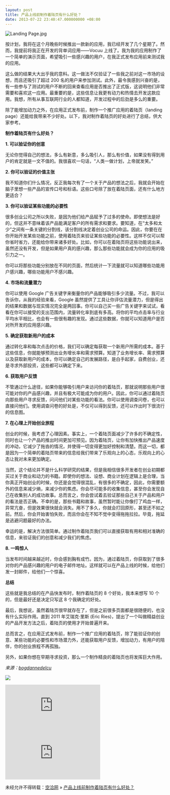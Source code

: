```yaml
---
layout: post
title: 产品上线前制作着陆页有什么好处？
date: 2013-07-22 23:40:47.000000000 +08:00
---
```


![](http://img0.tech2ipo.com/upload/img/article/2013/07/1374478749749.jpg "Landing Page.jpg")

按计划，我将在这个月晚些时候推出一款新的应用，我已经开发了几个星期了。然而，我提前将我正在开发的背单词应用——Vocuu 上线了。我为我的应用制作了一个简单的演示页面，希望吸引一些感兴趣的用户，在我正式发布应用前来测试我的应用。

这么做的结果大大出乎我的意料。这一做法不仅验证了一些我之前对这一市场的设想，而且还吸引了超过 200 名的用户来参加测试。此外，最令我感到兴奋的是，有一些参与了测试的用户不断的回来查看应用是否推出了正式版，这说明他们非常需要和喜欢这一应用。最重要的是，这些信息让我更有动力和热情去开发这款应用。我想，所有从事互联网行业的人都知道，开发过程中的后劲是多么的重要。

除了能增加动力之外，在应用正式发布前，制作一个推广应用的着陆页（landing page）还能给我带来不少好处。以下，我对制作着陆页的好处进行了总结，供大家参考。 

**制作着陆页有什么好处？**

**1. 可以验证你的创意**

无论你觉得自己的想法，多么有新意，多么吸引人，那么有价值，如果没有得到用户的肯定就是一文不值的。我很喜欢一句话，“人类一做计划，上帝就发笑。”

**2. 你可以验证的价值主张**

我不知道你们什么情况，反正我每次有了一个关于产品的想法之后，我就会开始在脑子里想一些产品的宣传口号和标语。这些口号除了放在着陆页面，还有什么地方更适合？

**3. 你可以验证某些功能的必要性**

很多创业公司之所以失败，是因为他们给产品赋予了过多的使命。即使想法是好的，但这并不意味着该产品能满足客户的所有需求和要求。要知道，在“太多和太少”之间有一条关键的分割线，该分割线决定着创业公司的命运。因此，你要在在你开始开发某些功能之前，使用着陆页来验证某些功能的必要性。这样不仅可以帮你省时省力，还能给你带来诸多好处。比如，你可以在着陆页将这些功能说出来，虽然还没有开发，但是如果用户真的感兴趣，那么那些功能就会成为你的应用的吸引力之一。

你可以将那些功能分别放在不同的页面，然后统计一下流量就可以知道哪些功能用户感兴趣，哪些功能用户不感兴趣。

**4. 市场和流量潜力**

你可以使用 Google 广告关键字来衡量你的产品能够吸引多少流量。不过，我可以告诉你，从我的经验来看，Google 虽然提供了工具让你评估流量潜力，但是得出的结果和数据与现实情况完全是两回事。你可以自己买一些广告关键字来试试，看看在你可以接受的支出范围内，流量转化率到底有多高。将你的平均点击率与行业平均水平相比，也会有一些很有趣的发现。通过这些数据，你就可以知道用户是否对所开发的应用感兴趣。

**5. 确定获取新用户的成本**

通过转化率和每次点击的价格，我们可以确定每获取一个新用户所需的成本。基于这些信息，你就能够预测出业务增长率和需求预算。知道了业务增长率、需求预算以及获取新用户的成本，你可以确定自己的发展路径，是白手起家，自费创业，还是寻求外部投资，这些都可以确定下来。

**6. 获取用户反馈**

不管通过什么途径，如果你能够吸引用户来访问你的着陆页，那就说明那些用户很可能对你的产品感兴趣，并且有极大可能成为你的用户。因此，你可以通过着陆页向那些用户寻求反馈，问问他们对某些功能的看法。你可以使用调查问卷，也可以直接问他们。使用调查问卷的好处是，不仅可以得到反馈，还可以作出时下很流行的信息图。

**7. 在心理上开始创业旅程**

创业的时候，我考虑了心理因素。事实上，一个着陆页面减少了许多的不确定性，同时也让一个产品的推出时间更加可预见。因为着陆页，让你有加快推出产品速度的冲动，它减少了拖沓的情况，并使得一切变得更加好控制和清楚。而这一切，都是因为一个简单的着陆页带来的信息给我们带来了乐观向上的心态，乐观向上的心态让我对未来更加确定。

当然，这个结论并不是什么科学研究的结果，但是我相信很多开发者在创业初期都买过关于商业和动力的书籍。即使你的想法、设想、商业计划在逻辑上是合理，当你真正开始创业的时候，你还是会觉得很混乱，有很多的不确定，因此，你需要额外的信息来减少熵，来减少你的焦虑。你会尽可能多的收集信息，甚至你会发现自己在收集别人的成功故事。总而言之，你会尝试着去验证那些自己关于产品和用户的看法是否正确。不幸的是，那些书籍和故事，虽然暂时能让你像打了鸡血一样，异常亢奋，但是效果很快就会消失。用不了多久，你就会打回原形，甚至还不如之前。然后，你会开始害怕失败，而且你会在不知不觉中变得拖拖拉拉。毕竟，拖延是逃避问题最好的办法。

幸运的是，解决方法很简单。通过制作着陆页我们可以直接获取有用和相对准确的信息，来验证我们的创意和减少我们的焦虑。

**8. 一鸣惊人**

当发布时间越来越近时，你会感到胸有成竹。因为，通过着陆页，你获取到了很多对你的产品感兴趣的用户的电子邮件地址。这样就可以在产品上线的时候，给他们发一封邮件，给他们一个惊喜。

**总结**

这些就是我总结的在产品快发布时，制作着陆页的 8 个好处，我本来想写 10 个的，但是最好还是决定只写这 8 个我确定的好处。

最后，我想说，虽然着陆页很早就存在了，但是之前很多页面都是很随便的，也没有什么实际作用。直到 2011 年艾瑞克·里斯 (Eric Ries)，提出了一个叫做精益创业的产品开发方法之后，着陆页的使用才开始普遍开来。

总而言之，在应用正式发布前，制作一个推广应用的着陆页，除了能验证你的创意、某些功能的必要性和市场潜力外，还能获取用户反馈，增加动力，有用户的陪伴，你的创业旅程不再孤独。

另外，如果你想在早期寻求投资，那么一个制作精良的着陆页也将发挥巨大作用。

*来源：[bogdannedelcu](http://www.bogdannedelcu.com/why-you-should-pre-launch-your-startup-idea.html)*

![](http://tech2ipo.feedsportal.com/c/34822/f/641707/s/2efb999f/mf.gif)

[![](http://da.feedsportal.com/r/165666287334/u/197/f/641707/c/34822/s/2efb999f/a2.img)](http://da.feedsportal.com/r/165666287334/u/197/f/641707/c/34822/s/2efb999f/a2.htm)![](http://pi.feedsportal.com/r/165666287334/u/197/f/641707/c/34822/s/2efb999f/a2t.img)

未经允许不得转载：[空洽网](http://kongqia.com) » [产品上线前制作着陆页有什么好处？](http://kongqia.com/16113.html)


